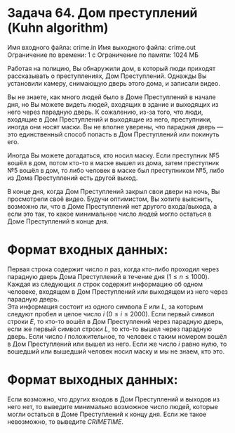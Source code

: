 # Задача 64. Дом преступлений (Kuhn algorithm)
Имя входного файла: crime.in
Имя выходного файла: crime.out
Ограничение по времени: 1 с
Ограничение по памяти: 1024 МБ

Работая на полицию, Вы обнаружили дом, в который люди приходят рассказывать о преступлениях, Дом Преступлений. Однажды Вы установили камеру, снимающую дверь этого дома, и записали видео.

Вы не знаете, как много людей было в Доме Преступлений в начале дня, но Вы можете видеть людей, входящих в здание и выходящих из него через парадную дверь. К сожалению, из-за того, что люди, входящие в Дом Преступлений и выходящие из него, преступники, иногда они носят маски. Вы не вполне уверены, что парадная дверь — это единственный способ попасть в Дом Преступлений или покинуть его.

Иногда Вы можете догадаться, кто носил маску. Если преступник $№5$ вошёл в дом, потом кто-то в маске вышел из дома, затем преступник $№5$ вошёл в дом, то либо человек в маске был преступником $№5$, либо из Дома Преступлений есть другой выход.

В конце дня, когда Дом Преступлений закрыл свои двери на ночь, Вы просмотрели своё видео. Будучи оптимистом, Вы хотите выяснить, возможно ли, что в Доме Преступлений нет другого входа/выхода, а если это так, то какое минимальное число людей могло остаться в Доме Преступлений в конце дня.

# Формат входных данных:

Первая строка содержит число $n$ раз, когда кто-либо проходил через парадную дверь Дома Преступлений в течение дня $(1 \le n \le 1000)$. Каждая из следующих $n$ строк содержит информацию об одном человеке, входящем в Дом Преступлений или выходящем из него через парадную дверь.  
Эта информация состоит из одного символа $E$ или $L$, за которым следуют пробел и целое число $i$ $(0 \le i \le 2000)$. Если первый символ строки $E$, то кто-то вошёл в Дом Преступлений через парадную дверь, если же первый символ строки $L$, то кто-то вышел через парадную дверь. Если число $i$ положительное, то человек с таким номером вошёл в Дом Преступлений или вышел из него. Если же число $i$ равно нулю, то вошедший или вышедший человек носил маску и мы не знаем, кто это.

# Формат выходных данных:

Если возможно, что других входов в Дом Преступлений и выходов из него нет, то выведите минимально возможное число людей, которые могли остаться в Доме Преступлений к концу дня. Если же такое невозможно, то выведите $CRIME TIME$.                          